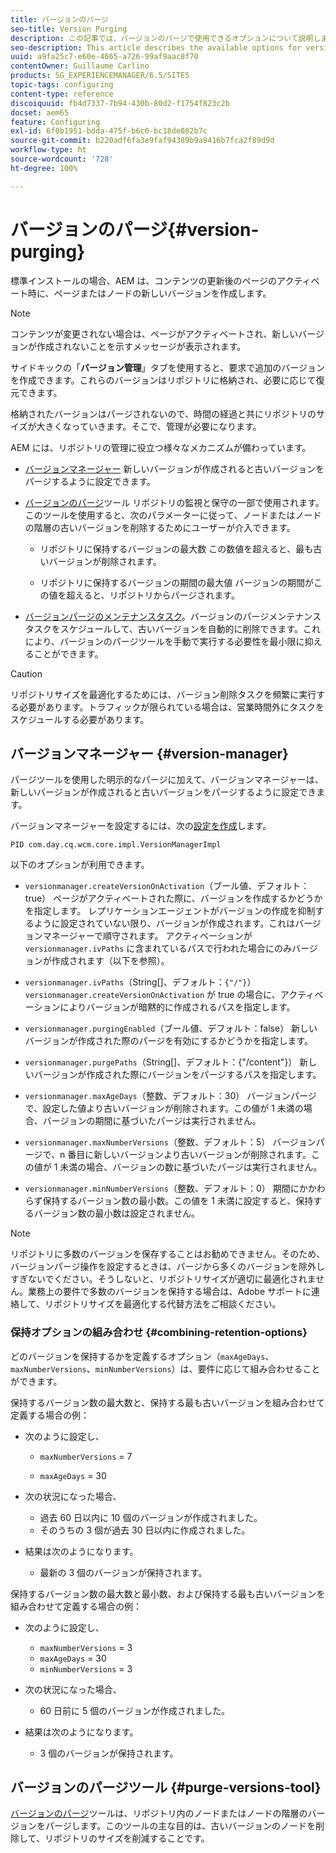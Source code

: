 ```yaml
---
title: バージョンのパージ
seo-title: Version Purging
description: この記事では、バージョンのパージで使用できるオプションについて説明します。
seo-description: This article describes the available options for version purging.
uuid: a9fa25c7-e60e-4665-a726-99af9aac8f70
contentOwner: Guillaume Carlino
products: SG_EXPERIENCEMANAGER/6.5/SITES
topic-tags: configuring
content-type: reference
discoiquuid: fb4d7337-7b94-430b-80d2-f1754f823c2b
docset: aem65
feature: Configuring
exl-id: 6f0b1951-bdda-475f-b6c0-bc18de082b7c
source-git-commit: b220adf6fa3e9faf94389b9a9416b7fca2f89d9d
workflow-type: ht
source-wordcount: '728'
ht-degree: 100%

---
```


# バージョンのパージ{#version-purging}

標準インストールの場合、AEM は、コンテンツの更新後のページのアクティベート時に、ページまたはノードの新しいバージョンを作成します。

>[!NOTE]
>
>コンテンツが変更されない場合は、ページがアクティベートされ、新しいバージョンが作成されないことを示すメッセージが表示されます。

サイドキックの「**バージョン管理**」タブを使用すると、要求で追加のバージョンを作成できます。これらのバージョンはリポジトリに格納され、必要に応じて復元できます。

格納されたバージョンはパージされないので、時間の経過と共にリポジトリのサイズが大きくなっていきます。そこで、管理が必要になります。

AEM には、リポジトリの管理に役立つ様々なメカニズムが備わっています。

* [バージョンマネージャー](#version-manager)
新しいバージョンが作成されると古いバージョンをパージするように設定できます。

* [バージョンのパージ](/help/sites-deploying/monitoring-and-maintaining.md#purgeversionstool)ツール
リポジトリの監視と保守の一部で使用されます。
このツールを使用すると、次のパラメーターに従って、ノードまたはノードの階層の古いバージョンを削除するためにユーザーが介入できます。

   * リポジトリに保持するバージョンの最大数
この数値を超えると、最も古いバージョンが削除されます。

   * リポジトリに保持するバージョンの期間の最大値
バージョンの期間がこの値を超えると、リポジトリからパージされます。

* [バージョンパージのメンテナンスタスク](/help/sites-administering/operations-dashboard.md#automated-maintenance-tasks)。バージョンのパージメンテナンスタスクをスケジュールして、古いバージョンを自動的に削除できます。これにより、バージョンのパージツールを手動で実行する必要性を最小限に抑えることができます。

>[!CAUTION]
>
>リポジトリサイズを最適化するためには、バージョン削除タスクを頻繁に実行する必要があります。トラフィックが限られている場合は、営業時間外にタスクをスケジュールする必要があります。

## バージョンマネージャー {#version-manager}

パージツールを使用した明示的なパージに加えて、バージョンマネージャーは、新しいバージョンが作成されると古いバージョンをパージするように設定できます。

バージョンマネージャーを設定するには、次の[設定を作成](/help/sites-deploying/configuring-osgi.md)します。

`PID com.day.cq.wcm.core.impl.VersionManagerImpl`

以下のオプションが利用できます。

* `versionmanager.createVersionOnActivation`（ブール値、デフォルト：true）
ページがアクティベートされた際に、バージョンを作成するかどうかを指定します。
レプリケーションエージェントがバージョンの作成を抑制するように設定されていない限り、バージョンが作成されます。これはバージョンマネージャーで順守されます。
アクティベーションが `versionmanager.ivPaths` に含まれているパスで行われた場合にのみバージョンが作成されます（以下を参照）。

* `versionmanager.ivPaths`（String[]、デフォルト：`{"/"}`）
`versionmanager.createVersionOnActivation` が true の場合に、アクティベーションによりバージョンが暗黙的に作成されるパスを指定します。

* `versionmanager.purgingEnabled`（ブール値、デフォルト：false）
新しいバージョンが作成された際のパージを有効にするかどうかを指定します。

* `versionmanager.purgePaths`（String[]、デフォルト：{&quot;/content&quot;}）
新しいバージョンが作成された際にバージョンをパージするパスを指定します。

* `versionmanager.maxAgeDays`（整数、デフォルト：30）
バージョンパージで、設定した値より古いバージョンが削除されます。この値が 1 未満の場合、バージョンの期間に基づいたパージは実行されません。

* `versionmanager.maxNumberVersions`（整数、デフォルト：5）
バージョンパージで、n 番目に新しいバージョンより古いバージョンが削除されます。この値が 1 未満の場合、バージョンの数に基づいたパージは実行されません。

* `versionmanager.minNumberVersions`（整数、デフォルト：0）
期間にかかわらず保持するバージョン数の最小数。この値を 1 未満に設定すると、保持するバージョン数の最小数は設定されません。

>[!NOTE]
>
>リポジトリに多数のバージョンを保存することはお勧めできません。そのため、バージョンパージ操作を設定するときは、パージから多くのバージョンを除外しすぎないでください。そうしないと、リポジトリサイズが適切に最適化されません。業務上の要件で多数のバージョンを保持する場合は、Adobe サポートに連絡して、リポジトリサイズを最適化する代替方法をご相談ください。

### 保持オプションの組み合わせ {#combining-retention-options}

どのバージョンを保持するかを定義するオプション（`maxAgeDays`、`maxNumberVersions`、`minNumberVersions`）は、要件に応じて組み合わせることができます。

保持するバージョン数の最大数と、保持する最も古いバージョンを組み合わせて定義する場合の例：

* 次のように設定し、

   * `maxNumberVersions` = 7

   * `maxAgeDays` = 30

* 次の状況になった場合、

   * 過去 60 日以内に 10 個のバージョンが作成されました。
   * そのうちの 3 個が過去 30 日以内に作成されました。

* 結果は次のようになります。

   * 最新の 3 個のバージョンが保持されます。

保持するバージョン数の最大数と最小数、および保持する最も古いバージョンを組み合わせて定義する場合の例：

* 次のように設定し、

   * `maxNumberVersions` = 3
   * `maxAgeDays` = 30
   * `minNumberVersions` = 3

* 次の状況になった場合、

   * 60 日前に 5 個のバージョンが作成されました。

* 結果は次のようになります。

   * 3 個のバージョンが保持されます。

## バージョンのパージツール {#purge-versions-tool}

[バージョンのパージ](/help/sites-deploying/monitoring-and-maintaining.md#purgeversionstool)ツールは、リポジトリ内のノードまたはノードの階層のバージョンをパージします。このツールの主な目的は、古いバージョンのノードを削除して、リポジトリのサイズを削減することです。
